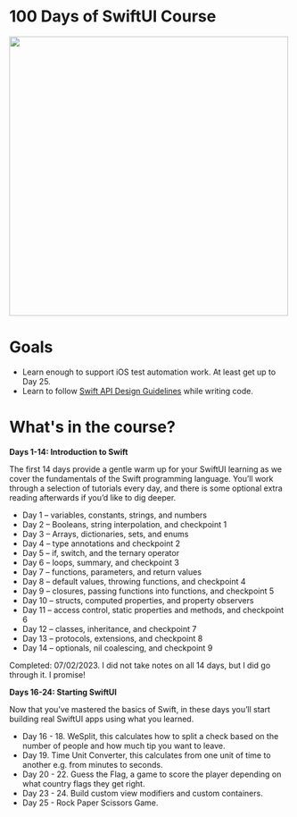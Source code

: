 # 100 Days of SwiftUI Course

<img src="https://user-images.githubusercontent.com/4522927/217293248-fe762051-affc-4ead-9670-49a4f1356cb6.png" width="500"/>

# Goals

- Learn enough to support iOS test automation work. At least get up to Day 25.
- Learn to follow [Swift API Design Guidelines](https://www.swift.org/documentation/api-design-guidelines/) while writing code.

# What's in the course?

**Days 1-14: Introduction to Swift**

The first 14 days provide a gentle warm up for your SwiftUI learning as we cover the fundamentals of the Swift programming language. You’ll work through a selection of tutorials every day, and there is some optional extra reading afterwards if you’d like to dig deeper.

- Day 1 – variables, constants, strings, and numbers
- Day 2 – Booleans, string interpolation, and checkpoint 1
- Day 3 – Arrays, dictionaries, sets, and enums
- Day 4 – type annotations and checkpoint 2
- Day 5 – if, switch, and the ternary operator
- Day 6 – loops, summary, and checkpoint 3
- Day 7 – functions, parameters, and return values
- Day 8 – default values, throwing functions, and checkpoint 4
- Day 9 – closures, passing functions into functions, and checkpoint 5
- Day 10 – structs, computed properties, and property observers
- Day 11 – access control, static properties and methods, and checkpoint 6
- Day 12 – classes, inheritance, and checkpoint 7
- Day 13 – protocols, extensions, and checkpoint 8
- Day 14 – optionals, nil coalescing, and checkpoint 9

Completed: 07/02/2023. I did not take notes on all 14 days, but I did go through it. I promise!

**Days 16-24: Starting SwiftUI**

Now that you’ve mastered the basics of Swift, in these days you’ll start building real SwiftUI apps using what you learned.

- Day 16 - 18. WeSplit, this calculates how to split a check based on the number of people and how much tip you want to leave.
- Day 19. Time Unit Converter, this calculates from one unit of time to another e.g. from minutes to seconds.
- Day 20 - 22. Guess the Flag, a game to score the player depending on what country flags they get right.
- Day 23 - 24. Build custom view modifiers and custom containers.
- Day 25 - Rock Paper Scissors Game.
